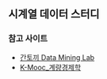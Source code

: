## 시계열 데이터 스터디

### 참고 사이트
<ul>
<li><a href = https://datalabbit.tistory.com> 간토끼 Data Mining Lab </li>
<li><a href = http://www.kmooc.kr/courses/course-v1:JEJUk+KOCW_JEJU01+2018_2/course> K-Mooc_계량경제학 </li>
</ul>
